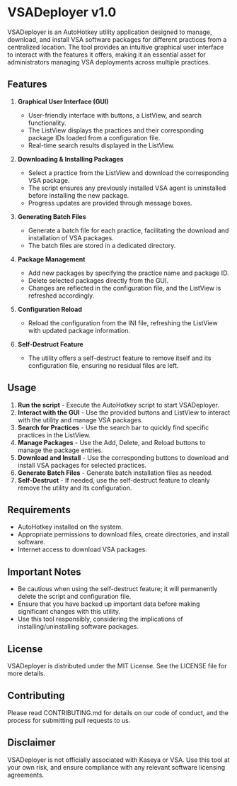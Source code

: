 # VSADeployer v1.0

VSADeployer is an AutoHotkey utility application designed to manage, download, and install VSA software packages for different practices from a centralized location. The tool provides an intuitive graphical user interface to interact with the features it offers, making it an essential asset for administrators managing VSA deployments across multiple practices.

## Features

1. **Graphical User Interface (GUI)**
    
    * User-friendly interface with buttons, a ListView, and search functionality.
    * The ListView displays the practices and their corresponding package IDs loaded from a configuration file.
    * Real-time search results displayed in the ListView.
2. **Downloading & Installing Packages**
    
    * Select a practice from the ListView and download the corresponding VSA package.
    * The script ensures any previously installed VSA agent is uninstalled before installing the new package.
    * Progress updates are provided through message boxes.
3. **Generating Batch Files**
    
    * Generate a batch file for each practice, facilitating the download and installation of VSA packages.
    * The batch files are stored in a dedicated directory.
4. **Package Management**
    
    * Add new packages by specifying the practice name and package ID.
    * Delete selected packages directly from the GUI.
    * Changes are reflected in the configuration file, and the ListView is refreshed accordingly.
5. **Configuration Reload**
    
    * Reload the configuration from the INI file, refreshing the ListView with updated package information.
6. **Self-Destruct Feature**
    
    * The utility offers a self-destruct feature to remove itself and its configuration file, ensuring no residual files are left.

## Usage

1. **Run the script** - Execute the AutoHotkey script to start VSADeployer.
2. **Interact with the GUI** - Use the provided buttons and ListView to interact with the utility and manage VSA packages.
3. **Search for Practices** - Use the search bar to quickly find specific practices in the ListView.
4. **Manage Packages** - Use the Add, Delete, and Reload buttons to manage the package entries.
5. **Download and Install** - Use the corresponding buttons to download and install VSA packages for selected practices.
6. **Generate Batch Files** - Generate batch installation files as needed.
7. **Self-Destruct** - If needed, use the self-destruct feature to cleanly remove the utility and its configuration.

## Requirements

* AutoHotkey installed on the system.
* Appropriate permissions to download files, create directories, and install software.
* Internet access to download VSA packages.

## Important Notes

* Be cautious when using the self-destruct feature; it will permanently delete the script and configuration file.
* Ensure that you have backed up important data before making significant changes with this utility.
* Use this tool responsibly, considering the implications of installing/uninstalling software packages.

## License

VSADeployer is distributed under the MIT License. See the LICENSE file for more details.

## Contributing

Please read CONTRIBUTING.md for details on our code of conduct, and the process for submitting pull requests to us.

## Disclaimer

VSADeployer is not officially associated with Kaseya or VSA. Use this tool at your own risk, and ensure compliance with any relevant software licensing agreements.
